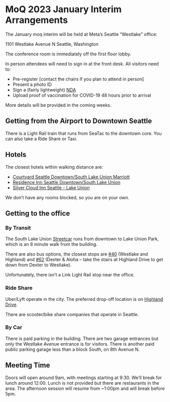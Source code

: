 # MoQ 2023 January Interim Arrangements

The January moq interim will be held at Meta’s Seattle “Westlake” office:

1101 Westlake Avenue N
Seattle, Washington

The conference room is immediately off the first floor lobby.

In person attendees will need to sign in at the front desk.  All visitors need to:

* Pre-register [contact the chairs if you plan to attend in person]
* Present a photo ID
* Sign a (fairly lightweight) [NDA](https://datatracker.ietf.org/meeting/interim-2023-moq-03/materials/slides-interim-2023-moq-03-sessa-meta-visitor-nda-for-onsite-participants-00)
* Upload proof of vaccination for COVID-19 48 hours prior to arrival

More details will be provided in the coming weeks.

## Getting from the Airport to Downtown Seattle

There is a Light Rail train that runs from SeaTac to the downtown core.  You can
also take a Ride Share or Taxi.

## Hotels

The closest hotels within walking distance are:

 * [Courtyard Seattle Downtown/South Lake Union Marriott](https://www.marriott.com/hotels/travel/seacd-courtyard-seattle-downtown-lake-union/?scid=45f93f1b-bd77-45c9-8dab-83b6a417f6fe)
 * [Residence Inn Seattle Downtown/South Lake Union](https://www.marriott.com/hotels/travel/sealu-residence-inn-seattle-downtown-lake-union/?scid=45f93f1b-bd77-45c9-8dab-83b6a417f6fe)
 * [Silver Cloud Inn Seattle - Lake Union](https://www.silvercloud.com/seattlelakeunion/?msclkid=c47e1082acb31a8f77d54ec6c5f7bca0)

We don’t have any rooms blocked, so you are on your own.

## Getting to the office

### By Transit

The South Lake Union
[Streetcar](https://www.seattle.gov/transportation/getting-around/transit/streetcar/south-lake-union-line)
runs from downtown to Lake Union Park, which is an 8 minute walk from the
building.

There are also bus options, the closest stops are
[#40](https://kingcounty.gov/depts/transportation/metro/schedules-maps/hastop/040.aspx)
(Westlake and Highland) and
[#62](https://kingcounty.gov/depts/transportation/metro/schedules-maps/hastop/062.aspx)
(Dexter & Aloha – take the stairs at Highland Drive to get down from Dexter to
Westlake).

Unfortunately, there isn’t a Link Light Rail stop near the office.

### Ride Share

Uber/Lyft operate in the city.  The preferred drop-off location is on [Highland
Drive](https://www.google.com/maps/place/47%25C2%25B037'47.1%2522N+122%25C2%25B020'28.7%2522W/@47.6297476,-122.3418443,19.02z/data=!4m6!3m5!1s0x0:0x0!7e2!8m2!3d47.6297371!4d-122.3413065).

There are scooter/bike share companies that operate in Seattle.

### By Car

There is paid parking in the building.  There are two garage entrances but only
the Westlake Avenue entrance is for visitors.  There is another paid public
parking garage less than a block South, on 8th Avenue N.

## Meeting Time

Doors will open around 9am, with meetings starting at 9:30.  We’ll break for
lunch around 12:00.  Lunch is not provided but there are restaurants in the
area.  The afternoon session will resume from ~1:00pm and will break before 5pm.
